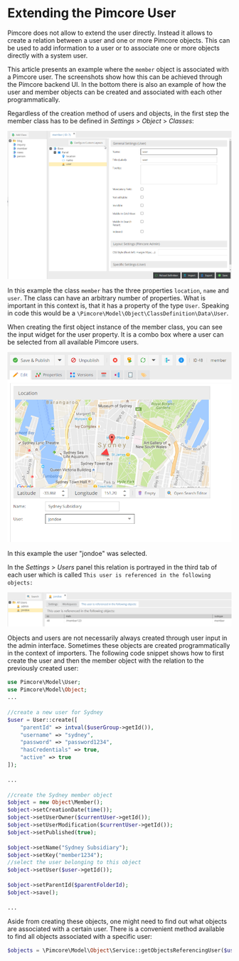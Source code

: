 # Extending the Pimcore User

Pimcore does not allow to extend the user directly. Instead it allows to create a relation 
between a user and one or more Pimcore objects. This can be used to add information to a user 
or to associate one or more objects directly with a system user. 

This article presents an example where the `member` object is associated with a Pimcore user. 
The screenshots show how this can be achieved through the Pimcore backend UI. In the bottom 
there is also an example of how the user and member objects can be created and associated 
with each other programmatically.

Regardless of the creation method of users and objects, in the first step the member class 
has to be defined in *Settings* > *Object* > *Classes*:

![Member Class Config](../img/object-user1.png)

In this example the class `member` has the three properties `location`, `name` and `user`. 
The class can have an arbitrary number of properties. What is important in this context is, 
that it has a property of the type `User`. Speaking in code this would be a 
`\Pimcore\Model\Object\ClassDefinition\Data\User`.

When creating the first object instance of the member class, you can see the input widget 
for the user property. It is a combo box where a user can be selected from all available 
Pimcore users.

![Member Class object](../img/object-user2.png)

In this example the user "jondoe" was selected.

In the *Settings* > *Users* panel this relation is portrayed in the third tab of each 
user which is called `This user is referenced in the following objects:`

![User Object Relations](../img/object-user3.png)

Objects and users are not necessarily always created through user input in the admin interface.
Sometimes these objects are created programmatically in the context of importers. The 
following code snippet shows how to first create the user and then the member object with 
the relation to the previously created user:

```php
use Pimcore\Model\User;
use Pimcore\Model\Object;
...
 
//create a new user for Sydney
$user = User::create([
    "parentId" => intval($userGroup->getId()),
    "username" => "sydney",
    "password" => "password1234",
    "hasCredentials" => true,
    "active" => true
]);
 
...
 
//create the Sydney member object
$object = new Object\Member();
$object->setCreationDate(time());
$object->setUserOwner($currentUser->getId());
$object->setUserModification($currentUser->getId());
$object->setPublished(true);
 
$object->setName("Sydney Subsidiary");
$object->setKey("member1234");
//select the user belonging to this object
$object->setUser($user->getId());
 
$object->setParentId($parentFolderId);
$object->save();
 
...
```

Aside from creating these objects, one might need to find out what objects are associated with a certain user. 
There is a convenient method available to find all objects associated with a specific user:

```php
$objects = \Pimcore\Model\Object\Service::getObjectsReferencingUser($userId);
```
